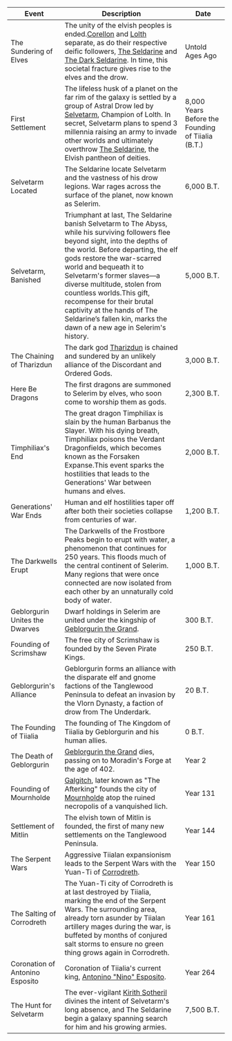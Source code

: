 
| Event                           | Description                                                                                                                                                                                                                                                                                                                                                                                                                                                                                        | Date                                              |
| ------------------------------- | -------------------------------------------------------------------------------------------------------------------------------------------------------------------------------------------------------------------------------------------------------------------------------------------------------------------------------------------------------------------------------------------------------------------------------------------------------------------------------------------------- | ------------------------------------------------- |
| The Sundering of Elves          | The unity of the elvish peoples is ended.[Corellon](https://5e.tools/deities.html#corellon%20larethian_elven_mtf) and [Lolth](https://5e.tools/deities.html#lolth_drow_mtf) separate, as do their respective deific followers, [The Seldarine](https://5e.tools/tables.html#elf%20deities%20\(the%20seldarine\)_mtf) and [The Dark Seldarine](https://5e.tools/tables.html#drow%20deities%20\(the%20dark%20seldarine\)_mtf). In time, this societal fracture gives rise to the elves and the drow. | Untold Ages Ago                                   |
| First Settlement                | The lifeless husk of a planet on the far rim of the galaxy is settled by a group of Astral Drow led by [Selvetarm](https://5e.tools/deities.html#selvetarm_drow_mtf), Champion of Lolth. In secret, Selvetarm plans to spend 3 millennia raising an army to invade other worlds and ultimately overthrow [The Seldarine](https://5e.tools/tables.html#elf%20deities%20\(the%20seldarine\)_mtf), the Elvish pantheon of deities.                                                                    | 8,000 Years Before the Founding of Tiialia (B.T.) |
| Selvetarm Located               | The Seldarine locate Selvetarm and the vastness of his drow legions. War rages across the surface of the planet, now known as Selerim.                                                                                                                                                                                                                                                                                                                                                             | 6,000 B.T.                                        |
| Selvetarm, Banished             | Triumphant at last, The Seldarine banish Selvetarm to The Abyss, while his surviving followers flee beyond sight, into the depths of the world. Before departing, the elf gods restore the war-scarred world and bequeath it to Selvetarm's former slaves—a diverse multitude, stolen from countless worlds.This gift, recompense for their brutal captivity at the hands of The Seldarine’s fallen kin, marks the dawn of a new age in Selerim's history.                                         | 5,000 B.T.                                        |
| The Chaining of Tharizdun       | The dark god [Tharizdun](app://obsidian.md/Tharizdun) is chained and sundered by an unlikely alliance of the Discordant and Ordered Gods.                                                                                                                                                                                                                                                                                                                                                          | 3,000 B.T.                                        |
| Here Be Dragons                 | The first dragons are summoned to Selerim by elves, who soon come to worship them as gods.                                                                                                                                                                                                                                                                                                                                                                                                         | 2,300 B.T.                                        |
| Timphiliax's End                | The great dragon Timphiliax is slain by the human Barbanus the Slayer. With his dying breath, Timphiliax poisons the Verdant Dragonfields, which becomes known as the Forsaken Expanse.This event sparks the hostilities that leads to the Generations' War between humans and elves.                                                                                                                                                                                                              | 2,000 B.T.                                        |
| Generations' War Ends           | Human and elf hostilities taper off after both their societies collapse from centuries of war.                                                                                                                                                                                                                                                                                                                                                                                                     | 1,200 B.T.                                        |
| The Darkwells Erupt             | The Darkwells of the Frostbore Peaks begin to erupt with water, a phenomenon that continues for 250 years. This floods much of the central continent of Selerim. Many regions that were once connected are now isolated from each other by an unnaturally cold body of water.                                                                                                                                                                                                                      | 1,000 B.T.                                        |
| Geblorgurin Unites the Dwarves  | Dwarf holdings in Selerim are united under the kingship of [Geblorgurin the Grand](app://obsidian.md/Geblorgurin%20the%20Grand,%20King%20of%20the%20Dwarves).                                                                                                                                                                                                                                                                                                                                      | 300 B.T.                                          |
| Founding of Scrimshaw           | The free city of Scrimshaw is founded by the Seven Pirate Kings.                                                                                                                                                                                                                                                                                                                                                                                                                                   | 250 B.T.                                          |
| Geblorgurin's Alliance          | Geblorgurin forms an alliance with the disparate elf and gnome factions of the Tanglewood Peninsula to defeat an invasion by the Vlorn Dynasty, a faction of drow from The Underdark.                                                                                                                                                                                                                                                                                                              | 20 B.T.                                           |
| The Founding of Tiialia         | The founding of The Kingdom of Tiialia by Geblorgurin and his human allies.                                                                                                                                                                                                                                                                                                                                                                                                                        | 0 B.T.                                            |
| The Death of Geblorgurin        | [Geblorgurin the Grand](app://obsidian.md/Geblorgurin%20the%20Grand) dies, passing on to Moradin's Forge at the age of 402.                                                                                                                                                                                                                                                                                                                                                                        | Year 2                                            |
| Founding of Mournholde          | [Galgitch](app://obsidian.md/Galgitch,%20The%20Afterking), later known as "The Afterking" founds the city of [Mournholde](app://obsidian.md/Mournholde) atop the ruined necropolis of a vanquished lich.                                                                                                                                                                                                                                                                                           | Year 131                                          |
| Settlement of Mitlin            | The elvish town of Mitlin is founded, the first of many new settlements on the Tanglewood Peninsula.                                                                                                                                                                                                                                                                                                                                                                                               | Year 144                                          |
| The Serpent Wars                | Aggressive Tiialan expansionism leads to the Serpent Wars with the Yuan-Ti of [Corrodreth](app://obsidian.md/Corrodreth,%20The%20Salted%20City).                                                                                                                                                                                                                                                                                                                                                   | Year 150                                          |
| The Salting of Corrodreth       | The Yuan-Ti city of Corrodreth is at last destroyed by Tiialia, marking the end of the Serpent Wars. The surrounding area, already torn asunder by Tiialan artillery mages during the war, is buffeted by months of conjured salt storms to ensure no green thing grows again in Corrodreth.                                                                                                                                                                                                       | Year 161                                          |
| Coronation of Antonino Esposito | Coronation of Tiialia's current king, [Antonino "Nino" Esposito](app://obsidian.md/Antonino%20Esposito).                                                                                                                                                                                                                                                                                                                                                                                           | Year 264                                          |
| The Hunt for Selvetarm          | The ever-vigilant [Kirith Sotheril](https://5e.tools/deities.html#kirith%20sotheril_elven_mtf) divines the intent of Selvetarm's long absence, and The Seldarine begin a galaxy spanning search for him and his growing armies.                                                                                                                                                                                                                                                                    | 7,500 B.T.                                        |